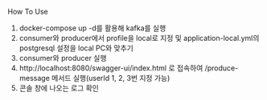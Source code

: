 How To Use

1. docker-compose up -d를 활용해 kafka를 실행
2. consumer와 producer에서 profile을 local로 지정 및 application-local.yml의 postgresql 설정을 local PC와 맞추기
3. consumer와 producer 실행
4. http://localhost:8080/swagger-ui/index.html 로 접속하여 /produce-message 메서드 실행(userId 1, 2, 3번 지정 가능)
5. 콘솔 창에 나오는 로그 확인
